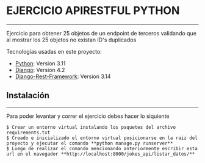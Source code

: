# EJERCICIO APIRESTFUL PYTHON
***
Ejercicio para obtener 25 objetos de un endpoint de terceros validando que al mostrar los 25 objetos no existan ID's duplicados 

Tecnologías usadas en este proyecto:
* [Python](https://www.python.org): Version 3.11
* [Django](https://www.djangoproject.com): Version 4.2 
* [Django-Rest-Framework](https://www.django-rest-framework.org): Version 3.14

## Instalación
***
Para poder levantar y correr el ejercicio  debes hacer lo siquiente
```
$ Crear un entorno virtual instalando los paquetes del archivo requirements.txt
$ Creado e inicializado el entorno virtual posicionarse en la raiz del proyecto y ejecutar el comando **python manage.py runserver**
$ Luego de realizar el comando mencionando anteriormente escribir esta url en el navegador **http://localhost:8000/jokes_api/listar_datos/**
```
